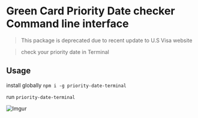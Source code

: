 # Green Card Priority Date checker Command line interface

> This package is deprecated due to recent update to U.S Visa website

> check your priority date in Terminal

## Usage

install globally `npm i -g priority-date-terminal`

run `priority-date-terminal`

![Imgur](http://i.imgur.com/zXCrQrN.gif)
